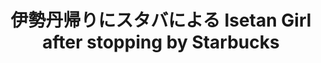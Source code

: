 ---
title: 伊勢丹帰りにスタバによる Isetan Girl after stopping by Starbucks
category: paintings
series: -2015
year: 2012
image: isetangirl.jpg
size: 
materials: oil on canvas
---